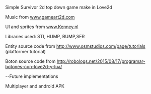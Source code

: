 Simple Survivor 2d top down game make in Love2d

Music from www.gameart2d.com

UI and sprites from www.Kenney.nl

Libraries used: STI, HUMP, BUMP,SER

Entity source code from http://www.osmstudios.com/page/tutorials (platformer tutorial)

Boton source code from http://robologs.net/2015/08/17/programar-botones-con-love2d-y-lua/

--Future implementations

Multiplayer and android APK